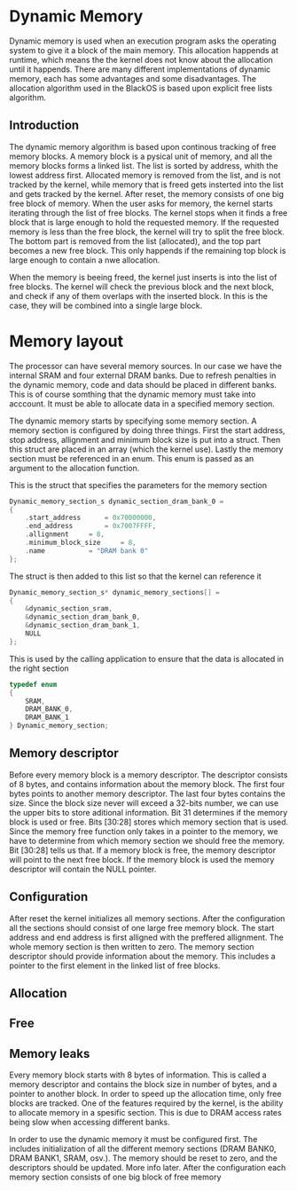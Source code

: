 # Dynamic Memory

Dynamic memory is used when an execution program asks the operating system to give it a block of the main memory. This allocation happends at runtime, which means the the kernel does not know about the allocation until it happends. There are many different implementations of dynamic memory, each has some advantages and some disadvantages. The allocation algorithm used in the BlackOS is based upon explicit free lists algorithm. 

## Introduction

The dynamic memory algorithm is based upon continous tracking of free memory blocks. A memory block is a pysical unit of memory, and all the memory blocks forms a linked list. The list is sorted by address, whith the lowest address first. Allocated memory is removed from the list, and is not tracked by the kernel, while memory that is freed gets insterted into the list and gets tracked by the kernel. After reset, the memory consists of one big free block of memory. When the user asks for memory, the kernel starts iterating through the list of free blocks. The kernel stops when it finds a free block that is large enough to hold the requested memory. If the requested memory is less than the free block, the kernel will try to split the free block. The bottom part is removed from the list (allocated), and the top part becomes a new free block. This only happends if the remaining top block is large enough to contain a nwe allocation. 

When the memory is beeing freed, the kernel just inserts is into the list of free blocks. The kernel will check the previous block and the next block, and check if any of them overlaps with the inserted block. In this is the case, they will be combined into a single large block.

# Memory layout

The processor can have several memory sources. In our case we have the internal SRAM and four external DRAM banks. Due to refresh penalties in the dynamic memory, code and data should be placed in different banks. This is of course somthing that the dynamic memory must take into acccount. It must be able to allocate data in a specified memory section. 

The dynamic memory starts by specifying some memory section. A memory section is configured by doing three things. First the start address, stop address, allignment and minimum block size is put into a struct. Then this struct are placed in an array (which the kernel use). Lastly the memory section must be referenced in an enum. This enum is passed as an argument to the allocation function. 

This is the struct that specifies the parameters for the memory section
```c
Dynamic_memory_section_s dynamic_section_dram_bank_0 = 
{
	.start_address		= 0x70000000,
	.end_address		= 0x7007FFFF,
	.allignment		= 8,
	.minimum_block_size     = 8,
	.name			= "DRAM bank 0"
};
```

The struct is then added to this list so that the kernel can reference it
```c
Dynamic_memory_section_s* dynamic_memory_sections[] = 
{
	&dynamic_section_sram,
	&dynamic_section_dram_bank_0,
	&dynamic_section_dram_bank_1,
	NULL
};
```

This is used by the calling application to ensure that the data is allocated in the right section
```c
typedef enum
{
	SRAM,
	DRAM_BANK_0,
	DRAM_BANK_1
} Dynamic_memory_section;
```

## Memory descriptor

Before every memory block is a memory descriptor. The descriptor consists of 8 bytes, and contains information about the memory block. The first four bytes points to another memory descriptor. The last four bytes contains the size. Since the block size never will exceed a 32-bits number, we can use the upper bits to store aditional information. Bit 31 determines if the memory block is used or free. Bits [30:28] stores which memory section that is used. Since the memory free function only takes in a pointer to the memory, we have to determine from which memory section we should free the memory. Bit [30:28] tells us that. If a memory block is free, the memory descriptor will point to the next free block. If the memory block is used the memory descriptor will contain the NULL pointer. 

## Configuration

After reset the kernel initializes all memory sections. After the configuration all the sections should consist of one large free memory block. The start address and end address is first alligned with the preffered allignment. The whole memory section is then written to zero. The memory section descriptor should provide information about the memory. This includes a pointer to the first element in the linked list of free blocks.

## Allocation

## Free

## Memory leaks

Every memory block starts with 8 bytes of information. This is called a memory descriptor and contains the block size in number of bytes, and a pointer to another block. In order to speed up the allocation time, only free blocks are tracked. One of the features required by the kernel, is the ability to allocate memory in a spesific section. This is due to DRAM access rates being slow when accessing different banks. 

In order to use the dynamic memory it must be configured first. The includes initialization of all the different memory sections (DRAM BANK0, DRAM BANK1, SRAM, osv.). The memory should be reset to zero, and the descriptors should be updated. More info later. After the configuration each memory section consists of one big block of free memory 
